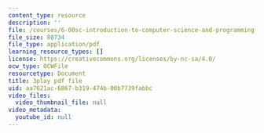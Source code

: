 ```yaml
---
content_type: resource
description: ''
file: /courses/6-00sc-introduction-to-computer-science-and-programming-spring-2011/aa7621ac6867b319474b00b7739fabbc_C2BBAW78fYg.pdf
file_size: 80734
file_type: application/pdf
learning_resource_types: []
license: https://creativecommons.org/licenses/by-nc-sa/4.0/
ocw_type: OCWFile
resourcetype: Document
title: 3play pdf file
uid: aa7621ac-6867-b319-474b-00b7739fabbc
video_files:
  video_thumbnail_file: null
video_metadata:
  youtube_id: null
---
```

